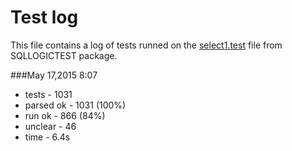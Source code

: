 # Test log

This file contains a log of tests runned on the [select1.test](test-sql/sqllogic/test/select1.test) file from SQLLOGICTEST 
package.

###May 17,2015 8:07

* tests - 1031
* parsed ok - 1031 (100%)
* run ok - 866 (84%)
* unclear - 46
* time - 6.4s